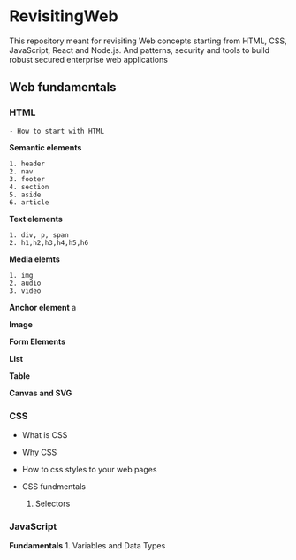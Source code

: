 # RevisitingWeb
This repository meant for revisiting Web concepts starting from HTML, CSS, JavaScript, React and Node.js. And patterns, security and tools to build robust secured enterprise web applications

## Web fundamentals
  ### HTML

    - How to start with HTML

  **Semantic elements**

    1. header
    2. nav
    3. footer
    4. section
    5. aside
    6. article

  **Text elements**

    1. div, p, span
    2. h1,h2,h3,h4,h5,h6
  
  **Media elemts**

    1. img
    2. audio
    3. video

  **Anchor element**
    a
  
  **Image**

  **Form Elements**

  **List**

  **Table**

  **Canvas and SVG**
  
### CSS
  
  - What is CSS
  
  - Why CSS

  - How to css styles to your web pages

  - CSS fundmentals

    1. Selectors
    

### JavaScript

**Fundamentals**
    1. Variables and Data Types
    
